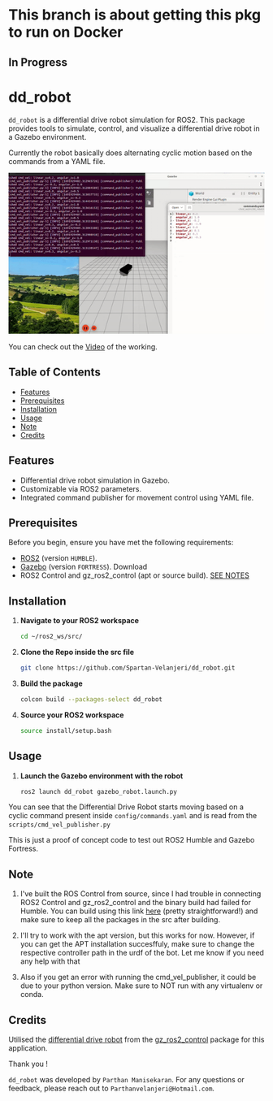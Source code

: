 
# This branch is about getting this pkg to run on Docker

## In Progress

# dd_robot

`dd_robot` is a differential drive robot simulation for ROS2. This package provides tools to simulate, control, and visualize a differential drive robot in a Gazebo environment.

Currently the robot basically does alternating cyclic motion based on the commands from a YAML file.

![Project Banner](doc/dd.gif)

You can check out the [Video](doc/screenshot_works.webm) of the working.

## Table of Contents

- [Features](#features)
- [Prerequisites](#prerequisites)
- [Installation](#installation)
- [Usage](#usage)
- [Note](#note)
- [Credits](#credits)
  
## Features

- Differential drive robot simulation in Gazebo.
- Customizable via ROS2 parameters.
- Integrated command publisher for movement control using YAML file.

## Prerequisites

Before you begin, ensure you have met the following requirements:

- [ROS2](https://docs.ros.org/en/humble/Installation/Ubuntu-Install-Debians.html) (version `HUMBLE`).
- [Gazebo](https://gazebosim.org/docs/garden/ros_installation#installing-the-default-gazebo-version-for-a-ros-distribution-using-binary-installations) (version `FORTRESS`). Download 
- ROS2 Control and gz_ros2_control (apt or source build). [SEE NOTES](#note)


## Installation

1. **Navigate to your ROS2 workspace**

    ```bash
    cd ~/ros2_ws/src/
    ```

2. **Clone the Repo inside the src file**

    ```bash
    git clone https://github.com/Spartan-Velanjeri/dd_robot.git
    ```

3. **Build the package**

    ```bash
    colcon build --packages-select dd_robot
    ```

4. **Source your ROS2 workspace**

    ```bash
    source install/setup.bash
    ```

## Usage

1. **Launch the Gazebo environment with the robot**

    ```bash
    ros2 launch dd_robot gazebo_robot.launch.py
    ```

You can see that the Differential Drive Robot starts moving based on a cyclic command present inside ```config/commands.yaml``` and is read from the ```scripts/cmd_vel_publisher.py```


This is just a proof of concept code to test out ROS2 Humble and Gazebo Fortress.

## Note

 1. I've built the ROS Control from source, since I had trouble in connecting ROS2 Control and gz_ros2_control and the binary build had failed for Humble. 
 You can build using this link [here](https://control.ros.org/humble/doc/getting_started/getting_started.html) (pretty straightforward!) and make sure to keep all the packages in the src after building.

 2. I'll try to work with the apt version, but this works for now. However, if you can get the APT installation succesffuly, make sure to change the respective controller path in the urdf of the bot. Let me know if you need any help with that

 3. Also if you get an error with running the cmd_vel_publisher, it could be due to your python version. Make sure to NOT run with any virtualenv or conda.

## Credits

Utilised the [differential drive robot](https://github.com/ros-controls/gz_ros2_control/blob/master/gz_ros2_control_demos/urdf/test_diff_drive.xacro.urdf) from the [gz_ros2_control](https://github.com/ros-controls/gz_ros2_control/tree/master) package for this application.

Thank you !

`dd_robot` was developed by `Parthan Manisekaran`. For any questions or feedback, please reach out to `Parthanvelanjeri@Hotmail.com`.
